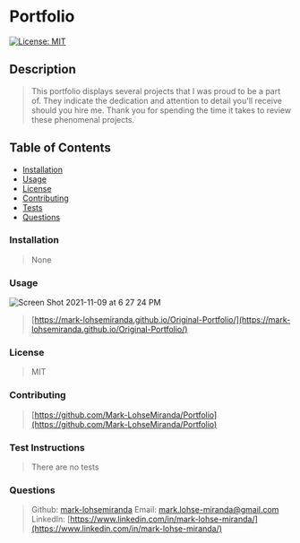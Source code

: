 

# Portfolio

[![License: MIT](https://img.shields.io/badge/License-MIT-yellow.svg)](https://opensource.org/licenses/MIT)

## Description

> This portfolio displays several projects that I was proud to be a part of. They indicate the dedication and attention to detail you'll receive should you hire me. Thank you for spending the time it takes to review these phenomenal projects.

## Table of Contents
* [Installation](#installation)
* [Usage](#usage)
* [License](#license)
* [Contributing](#contributing)
* [Tests](#tests)
* [Questions](#questions)

### Installation

> None

### Usage

![Screen Shot 2021-11-09 at 6 27 24 PM](https://user-images.githubusercontent.com/83737312/141038506-7cd3dec2-1102-42ec-aa38-22c62430812b.png)


> [https://mark-lohsemiranda.github.io/Original-Portfolio/](https://mark-lohsemiranda.github.io/Original-Portfolio/)

### License

> MIT

### Contributing

> [https://github.com/Mark-LohseMiranda/Portfolio](https://github.com/Mark-LohseMiranda/Portfolio)

### Test Instructions

> There are no tests

### Questions

>Github: [mark-lohsemiranda](https://www.github.com/mark-lohsemiranda)
>Email: [mark.lohse-miranda@gmail.com](mailto:mark.lohse-miranda@gmail.com)
>LinkedIn: [https://www.linkedin.com/in/mark-lohse-miranda/](https://www.linkedin.com/in/mark-lohse-miranda/)

